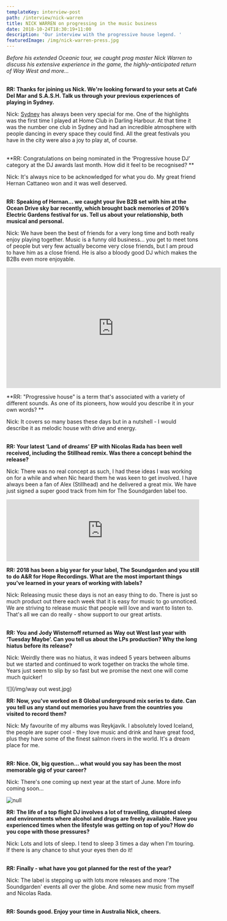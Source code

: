 ```yaml
---
templateKey: interview-post
path: /interview/nick-warren
title: NICK WARREN on progressing in the music business
date: 2018-10-24T18:30:19+11:00
description: 'Our interview with the progressive house legend. '
featuredImage: /img/nick-warren-press.jpg
---
```

_Before his extended Oceanic tour, we caught prog master Nick Warren to discuss his extensive experience in the game, the highly-anticipated return of Way West and more..._
<br><br>

**RR: Thanks for joining us Nick. We're looking forward to your sets at Café Del Mar and S.A.S.H. Talk us through your previous experiences of playing in Sydney.**

Nick: [Sydney](https://www.ravereviewz.net/Events) has always been very special for me. One of the highlights was the first time I played at Home Club in Darling Harbour. At that time it was the number one club in Sydney and had an incredible atmosphere with people dancing in every space they could find. All the great festivals you have in the city were also a joy to play at, of course.
<br><br>

**RR: Congratulations on being nominated in the ‘Progressive house DJ’ category at the DJ awards last month. How did it feel to be recognised? **

Nick: It's always nice to be acknowledged for what you do. My great friend Hernan Cattaneo won and it was well deserved. 
<br><br>

**RR: Speaking of Hernan... we caught your live B2B set with him at the Ocean Drive sky bar recently, which brought back memories of 2016’s Electric Gardens festival for us. Tell us about your relationship, both musical and personal.**

Nick: We have been the best of friends for a very long time and both really enjoy playing together. Music is a funny old business... you get to meet tons of people but very few actually become very close friends, but I am proud to have him as a close friend. He is also a bloody good DJ which makes the B2Bs even more enjoyable.

<iframe src="https://www.facebook.com/plugins/video.php?href=https%3A%2F%2Fwww.facebook.com%2FNickWarrenDJ%2Fvideos%2F10156619929273762%2F&show_text=0&width=560" width="560" height="315" style="border:none;overflow:hidden" scrolling="no" frameborder="0" allowTransparency="true" allowFullScreen="true"></iframe>

**RR: "Progressive house" is a term that's associated with a variety of different sounds. As one of its pioneers, how would you describe it in your own words? **

Nick: It covers so many bases these days but in a nutshell - I would describe it as melodic house with drive and energy.
<br><br>

**RR: Your latest ‘Land of dreams’ EP with Nicolas Rada has been well received, including the Stillhead remix. Was there a concept behind the release?**

Nick: There was no real concept as such, I had these ideas I was working on for a while and when Nic heard them he was keen to get involved. I have always been a fan of Alex (Stillhead) and he delivered a great mix. We have just signed a super good track from him for The Soundgarden label too.

<iframe src="https://embed.beatport.com/?id=10713212&type=track" width="100%" height="162" frameborder="0" scrolling="no" style="max-width:600px;"></iframe>

**RR: 2018 has been a big year for your label, The Soundgarden and you still to do A&R for Hope Recordings. What are the most important things you've learned in your years of working with labels?**

Nick: Releasing music these days is not an easy thing to do. There is just so much product out there each week that it is easy for music to go unnoticed. We are striving to release music that people will love and  want to listen to. That's all we can do really - show support to our great artists.
<br><br>

**RR: You and Jody Wisternoff returned as Way out West last year with ‘Tuesday Maybe’. Can you tell us about the LPs production? Why the long hiatus before its release?**

Nick: Weirdly there was no hiatus, it was indeed 5 years between albums but we started and continued to work together on tracks the whole time. Years just seem to slip by so fast but we promise the next one will come much quicker!

!\[](/img/way out west.jpg)

**RR: Now, you've worked on 8 Global underground mix series to date. Can you tell us any stand out memories you have from the countries you visited to record them?**

Nick: My favourite of my albums was Reykjavik. I absolutely loved Iceland, the people are super cool - they love music and drink and have great food, plus they have some of the finest salmon rivers in the world. It's a dream place for me.
<br><br>

**RR: Nice. Ok, big question… what would you say has been the most memorable gig of your career?**

Nick: There's one coming up next year at the start of June. More info coming soon...

![null](/img/nick-warren-live.jpg)

**RR: The life of a top flight DJ involves a lot of travelling, disrupted sleep and environments where alcohol and drugs are freely available. Have you experienced times when the lifestyle was getting on top of you? How do you cope with those pressures?**

Nick: Lots and lots of sleep. I tend to sleep 3 times a day when I'm touring. If there is any chance to shut your eyes then do it!
<br><br>

**RR: Finally - what have you got planned for the rest of the year?**

Nick: The label is stepping up with lots more releases and more 'The Soundgarden' events all over the globe. And some new music from myself and Nicolas Rada.
<br><br>

**RR: Sounds good. Enjoy your time in Australia Nick, cheers.**
